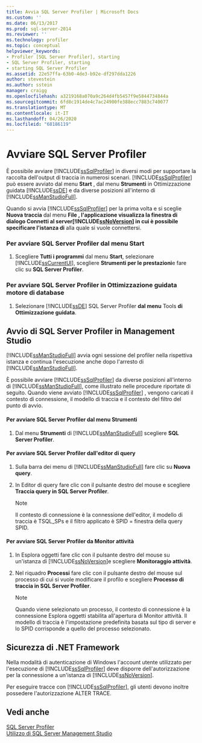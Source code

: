 ```yaml
---
title: Avvia SQL Server Profiler | Microsoft Docs
ms.custom: ''
ms.date: 06/13/2017
ms.prod: sql-server-2014
ms.reviewer: ''
ms.technology: profiler
ms.topic: conceptual
helpviewer_keywords:
- Profiler [SQL Server Profiler], starting
- SQL Server Profiler, starting
- starting SQL Server Profiler
ms.assetid: 22e57ffa-63b0-4de3-b92e-df297dda1226
author: stevestein
ms.author: sstein
manager: craigg
ms.openlocfilehash: a3219168a070a9c264d4fb5457f9e5844734844a
ms.sourcegitcommit: 6fd8c1914de4c7ac24900fe388ecc7883c740077
ms.translationtype: MT
ms.contentlocale: it-IT
ms.lasthandoff: 04/26/2020
ms.locfileid: "68186119"
---
```

# <a name="start-sql-server-profiler"></a>Avviare SQL Server Profiler
  È possibile avviare [!INCLUDE[ssSqlProfiler](../../includes/sssqlprofiler-md.md)] in diversi modi per supportare la raccolta dell'output di traccia in numerosi scenari. [!INCLUDE[ssSqlProfiler](../../includes/sssqlprofiler-md.md)] può essere avviato dal menu **Start** , dal menu **Strumenti** in Ottimizzazione guidata [!INCLUDE[ssDE](../../includes/ssde-md.md)] e da diverse posizioni all'interno di [!INCLUDE[ssManStudioFull](../../includes/ssmanstudiofull-md.md)].  
  
 Quando si avvia [!INCLUDE[ssSqlProfiler](../../includes/sssqlprofiler-md.md)] per la prima volta e si sceglie **Nuova traccia** dal menu **File **, l'applicazione visualizza la finestra di dialogo** Connetti al server[!INCLUDE[ssNoVersion](../../includes/ssnoversion-md.md)] in cui è possibile specificare l'istanza di** alla quale si vuole connettersi.  
  
### <a name="to-start-sql-server-profiler-from-the-start-menu"></a>Per avviare SQL Server Profiler dal menu Start  
  
1.  Scegliere **Tutti i programmi** dal menu **Start**, selezionare [!INCLUDE[ssCurrentUI](../../includes/sscurrentui-md.md)], scegliere **Strumenti per le prestazioni**e fare clic su **SQL Server Profiler**.  
  
### <a name="to-start-sql-server-profiler-in-database-engine-tuning-advisor"></a>Per avviare SQL Server Profiler in Ottimizzazione guidata motore di database  
  
1.  Selezionare [!INCLUDE[ssDE](../../includes/ssde-md.md)] SQL Server Profiler **dal menu** Tools **di Ottimizzazione guidata**.  
  
## <a name="starting-sql-server-profiler-in-management-studio"></a>Avvio di SQL Server Profiler in Management Studio  
 [!INCLUDE[ssManStudioFull](../../includes/ssmanstudiofull-md.md)] avvia ogni sessione del profiler nella rispettiva istanza e continua l'esecuzione anche dopo l'arresto di [!INCLUDE[ssManStudioFull](../../includes/ssmanstudiofull-md.md)].  
  
 È possibile avviare [!INCLUDE[ssSqlProfiler](../../includes/sssqlprofiler-md.md)] da diverse posizioni all'interno di [!INCLUDE[ssManStudioFull](../../includes/ssmanstudiofull-md.md)], come illustrato nelle procedure riportate di seguito. Quando viene avviato [!INCLUDE[ssSqlProfiler](../../includes/sssqlprofiler-md.md)] , vengono caricati il contesto di connessione, il modello di traccia e il contesto del filtro del punto di avvio.  
  
#### <a name="to-start-sql-server-profiler-from-the-tools-menu"></a>Per avviare SQL Server Profiler dal menu Strumenti  
  
1.  Dal menu  **Strumenti** di [!INCLUDE[ssManStudioFull](../../includes/ssmanstudiofull-md.md)] scegliere **SQL Server Profiler**.  
  
#### <a name="to-start-sql-server-profiler-from-the-query-editor"></a>Per avviare SQL Server Profiler dall'editor di query  
  
1.  Sulla barra dei menu di [!INCLUDE[ssManStudioFull](../../includes/ssmanstudiofull-md.md)] fare clic su **Nuova query**.  
  
2.  In Editor di query fare clic con il pulsante destro del mouse e scegliere **Traccia query in SQL Server Profiler**.  
  
    > [!NOTE]  
    >  Il contesto di connessione è la connessione dell'editor, il modello di traccia è TSQL_SPs e il filtro applicato è SPID = finestra della query SPID.  
  
#### <a name="to-start-sql-server-profiler-from-activity-monitor"></a>Per avviare SQL Server Profiler da Monitor attività  
  
1.  In Esplora oggetti fare clic con il pulsante destro del mouse su un'istanza di [!INCLUDE[ssNoVersion](../../includes/ssnoversion-md.md)]e scegliere **Monitoraggio attività**.  
  
2.  Nel riquadro **Processi** fare clic con il pulsante destro del mouse sul processo di cui si vuole modificare il profilo e scegliere **Processo di traccia in SQL Server Profiler**.  
  
    > [!NOTE]  
    >  Quando viene selezionato un processo, il contesto di connessione è la connessione Esplora oggetti stabilita all'apertura di Monitor attività. Il modello di traccia è l'impostazione predefinita basata sul tipo di server e lo SPID corrisponde a quello del processo selezionato.  
  
## <a name="net-framework-security"></a>Sicurezza di .NET Framework  
 Nella modalità di autenticazione di Windows l'account utente utilizzato per l'esecuzione di [!INCLUDE[ssSqlProfiler](../../includes/sssqlprofiler-md.md)] deve disporre dell'autorizzazione per la connessione a un'istanza di [!INCLUDE[ssNoVersion](../../includes/ssnoversion-md.md)].  
  
 Per eseguire tracce con [!INCLUDE[ssSqlProfiler](../../includes/sssqlprofiler-md.md)], gli utenti devono inoltre possedere l'autorizzazione ALTER TRACE.  
  
## <a name="see-also"></a>Vedi anche  
 [SQL Server Profiler](sql-server-profiler.md)   
 [Utilizzo di SQL Server Management Studio](../../database-engine/use-sql-server-management-studio.md)  
  
  
